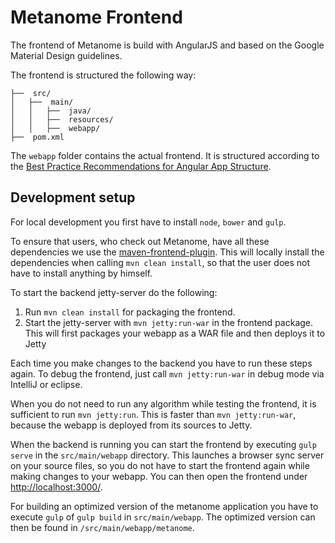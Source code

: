 # Metanome Frontend

The frontend of Metanome is build with AngularJS and based on the Google Material Design guidelines.

The frontend is structured the following way:
~~~
├──  src/
│   ├──  main/
│   │   ├──  java/
│   │   ├──  resources/
│   │   ├──  webapp/
├──  pom.xml
~~~
The `webapp` folder contains the actual frontend. It is structured according to the [Best Practice Recommendations for Angular App Structure](https://docs.google.com/document/d/1XXMvReO8-Awi1EZXAXS4PzDzdNvV6pGcuaF4Q9821Es/pub). 

## Development setup

For local development you first have to install `node`, `bower` and `gulp`.

To ensure that users, who check out Metanome, have all these dependencies we use the [maven-frontend-plugin](https://github.com/eirslett/frontend-maven-plugin). This will locally install the dependencies when calling `mvn clean install`, so that the user does not have to install anything by himself. 

To start the backend jetty-server do the following:

1. Run `mvn clean install` for packaging the frontend.
2. Start the jetty-server with `mvn jetty:run-war` in the frontend package. This will first packages your webapp as a WAR file and then deploys it to Jetty

Each time you make changes to the backend you have to run these steps again.
To debug the frontend, just call `mvn jetty:run-war` in debug mode via IntelliJ or eclipse.

When you do not need to run any algorithm while testing the frontend, it is sufficient to run `mvn jetty:run`. This is faster than `mvn jetty:run-war`, because the webapp is deployed from its sources to Jetty.

When the backend is running you can start the frontend by executing `gulp serve` in the `src/main/webapp` directory. This launches a browser sync server on your source files, so you do not have to start the frontend again while making changes to your webapp.
You can then open the frontend under [http://localhost:3000/](http://localhost:3000/).

For building an optimized version of the metanome application you have to execute `gulp` of `gulp build` in `src/main/webapp`. The optimized version can then be found in `/src/main/webapp/metanome`.